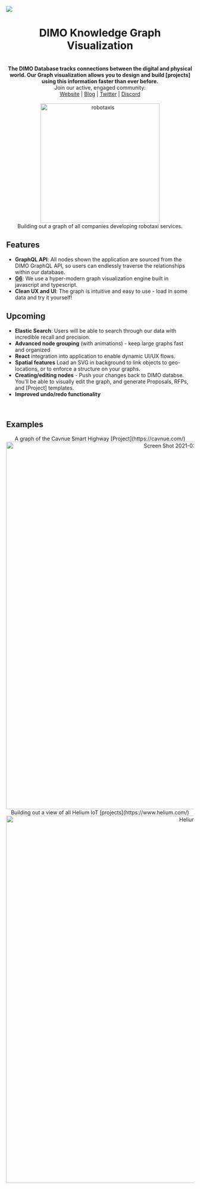 ![](../assets/dimo-header.png?raw=true)
<div align="center">
  <h1>DIMO Knowledge Graph Visualization</h1>
</div>
<br>


<div align="center">
  <strong>The DIMO Database tracks connections between the digital and physical world. Our Graph visualization allows you to design and build [projects] using this information faster than ever before. </strong>
</div>


<div align="center">
  Join our active, engaged community: <br>
  <a href="https://dimo.zone">Website</a>
  <span> | </span>
  <a href="https://dimo.zone/writing/">Blog</a>
  <span> | </span>
  <a href="https://twitter.com/DIMO_Network">Twitter</a>
  <span> | </span>
  <a href="https://discord.gg/fZxrurPHZh">Discord</a>
</div>
<br>

<div align="center">
<img width="320" alt="robotaxis" src="https://user-images.githubusercontent.com/2059634/112241047-e3e14c00-8c1f-11eb-806f-b0ddd828f755.gif">
<br>
Building out a graph of all companies developing robotaxi services. 
</div>


## Features

- **GraphQL API**: All nodes shown the application are sourced from the DIMO GraphQL API, so users can endlessly traverse the relationships within our database.
- [**G6**](https://github.com/antvis/g6): We use a hyper-modern graph visualization engine built in javascript and typescript.
- **Clean UX and UI**: The graph is intuitive and easy to use - load in some data and try it yourself!


## Upcoming

- **Elastic Search**: Users will be able to search through our data with incredible recall and precision.
- **Advanced node grouping** (with animations) - keep large graphs fast and organized
- **React** integration into application to enable dynamic UI/UX flows.
- **Spatial features** Load an SVG in background to link objects to geo-locations, or to enforce a structure on your graphs.
- **Creating/editing nodes** - Push your changes back to DIMO databse. You'll be able to visually edit the graph, and generate Proposals, RFPs, and [Project] templates. 
- **Improved undo/redo functionality**

<br>


## Examples
<div align="center">
A graph of the Cavnue Smart Highway [Project](https://cavnue.com/)
<img width="984" alt="Screen Shot 2021-03-23 at 8 52 49 PM" src="https://user-images.githubusercontent.com/2059634/112237825-d1fcaa80-8c19-11eb-8bb7-d80b5ebd459f.png">
</div>
<div align="center">
Building out a view of all Helium IoT [projects](https://www.helium.com/)
<img width="984" alt="Helium IoT" src="../assets/screenshot2.png?raw=true">
</div>
<br>
